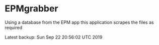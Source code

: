 # EPMgrabber
Using a database from the EPM app this application scrapes the files as required


Latest backup: Sun Sep 22 20:56:02 UTC 2019
